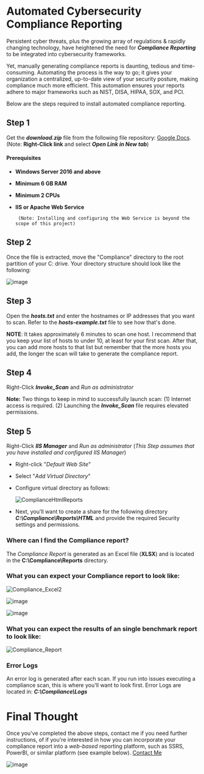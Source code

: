 # Automated Cybersecurity Compliance Reporting
Persistent cyber threats, plus the growing array of regulations & rapidly changing technology, have heightened the need for **_Compliance Reporting_** to be integrated into cybersecurity frameworks.

Yet, manually generating compliance reports is daunting, tedious and time-consuming. Automating the process is the way to go; it gives your organization a centralized, up-to-date view of your security posture, making compliance much more efficient. This automation ensures your reports adhere to major frameworks such as NIST, DISA, HIPAA, SOX, and PCI.  

Below are the steps required to install automated compliance reporting.

## Step 1
Get the **_download.zip_** file from the following file repository: [Google Docs](https://drive.google.com/file/d/1ohJY3QgLSnqb5g1gy7u0-NCQpjpw3Bj0/view?usp=sharing). (Note: **Right-Click link** and select **_Open Link in New tab_**)
#### Prerequisites
+ **Windows Server 2016 and above**
+ **Minimum 6 GB RAM**
+ **Minimum 2 CPUs**
+ **IIS or Apache Web Service**

       (Note: Installing and configuring the Web Service is beyond the scope of this project)

## Step 2
Once the file is extracted, move the "Compliance" directory to the root partition of your C: drive. Your directory structure should look like the following:

![image](https://github.com/peterrod54/Compliance/assets/57069647/6da2efbc-1b16-4db7-ac99-b96e59a20aa8)

## Step 3
Open the **_hosts.txt_** and enter the hostnames or IP addresses that you want to scan. Refer to the **_hosts_-_example.txt_** file to see how that's done.

**NOTE**: It takes approximately 6 minutes to scan one host.  I recommend that you keep your list of hosts to under 10, at least for your first scan.  After that, you can add more hosts to that list but remember that the more hosts you add, the longer the scan will take to generate the compliance report.

## Step 4

Right-Click **_Invoke_Scan_** and _Run as administrator_

**Note:** Two things to keep in mind to successfully launch scan:
(1) Internet access is required.
(2) Launching the **_Invoke_Scan_** file requires elevated permissions.

## Step 5

Right-Click **_IIS Manager_** and _Run as administrator_ (_This Step assumes that you have installed and configured IIS Manager_)
+ Right-click "_Default Web Site_"
+ Select "_Add Virtual Directory_"
+ Configure virtual directory as follows:

  ![ComplianceHtmlReports](https://github.com/user-attachments/assets/4ff696ce-933a-46cb-89be-ddf0baef31a5)

+ Next, you'll want to create a share for the following directory **_C:\Compliance\Reports\HTML_** and provide the required Security settings and permissions.


### Where can I find the Compliance report?
The _Compliance Report_ is generated as an Excel file (**XLSX**) and is located in the **C:\Compliance\Reports** directory.

### What you can expect your Compliance report to look like:
![Compliance_Excel2](https://github.com/peterrod54/Compliance/assets/57069647/ff60449b-1d94-4f09-9740-22f7b7fc913f)

![image](https://github.com/peterrod54/Compliance/assets/57069647/66781262-6fea-479a-8575-4b1c3ed57e24)

![image](https://github.com/peterrod54/Compliance/assets/57069647/74423c72-f4e8-4ccf-80a8-07bfe132c54e)


### What you can expect the results of an single benchmark report to look like:
![Compliance_Report](https://github.com/peterrod54/Compliance/assets/57069647/7175933b-f1c1-4b68-b8eb-3745043b0055)

### Error Logs

An error log is generated after each scan. If you run into issues executing a compliance scan, this is where you'll want to look first. Error Logs are located in: **_C:\Compliance\Logs_**

# Final Thought
Once you've completed the above steps, contact me if you need further instructions, of if you're interested in how you can incorporate your compliance report into a _web-based_ reporting platform, such as SSRS, PowerBI, or similar platform (see example below). [Contact Me](mailto:peter@variacom.com)

![image](https://github.com/peterrod54/Compliance/assets/57069647/77b36f61-0950-4508-aaf8-2de182c25be2)

